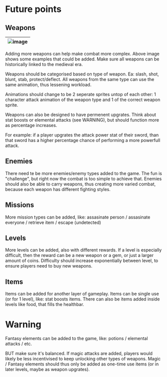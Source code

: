 # Future points
## Weapons
|![image](https://github.com/user-attachments/assets/007774b5-9f53-462b-bc2a-254cc900d8f0)|
|-|

Adding more weapons can help make combat more complex. Above image shows some examples that could be added.
Make sure all weapons can be historically linked to the medieval era.

Weapons should be categorised based on type of weapon. Ea: slash, shot, blunt, stab, protect/deflect.
All weapons from the same type can use the same animation, thus lessening workload.

Animations should change to be 2 seperate sprites untop of each other: 1 character attack animation of the weapon type and 1 of the correct weapon sprite.

Weapons can also be designed to have permenent upgrates. 
Think about stat boosts or elemental attacks (see WARNING), but should function more as percentage increases.

For example: if a player upgrates the attack power stat of their sword, than that sword has a higher percentage chance of performing a more powerfull attack.

## Enemies
There need te be more enemies/enemy types added to the game. 
The fun is "challenge", but right now the combat is too simple to achieve that.
Enemies should also be able to carry weapons, thus creating more varied combat, because each weapon has different fighting styles.

## Missions
More mission types can be added, like: assasinate person / assasinate everyone / retrieve item / escape (undetected)

## Levels
More levels can be added, also with different rewards. 
If a level is especially difficult, then the reward can be a new weapon or a gem, or just a larger amount of coins.
Difficulty should increase exponentially between level, to ensure players need to buy new weapons.

## Items
Items can be added for another layer of gameplay. Items can be single use (or for 1 level), like: stat boosts items. 
There can also be items added inside levels like food, that fills the healthbar. 

# Warning
Fantasy elements can be added to the game, like: potions / elemental attacks / etc.

BUT make sure it's balanced. 
If magic attacks are added, players would likely be less incentivised to keep unlocking other types of weapons. 
Magic / Fantasy elements should thus only be added as one-time use items (or in later levels, maybe as weapon upgrates).

